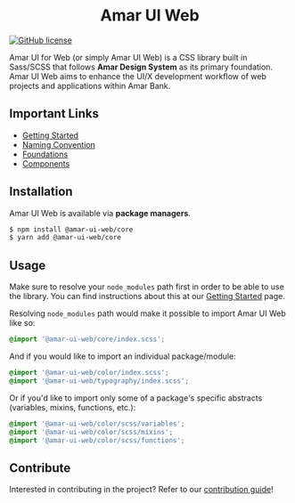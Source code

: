 <h1 align="center">Amar UI Web</h1>

[![GitHub license](https://img.shields.io/github/license/tunaiku/amar-ui-web)](https://github.com/tunaiku/amar-ui-web/blob/master/LICENSE)

Amar UI for Web (or simply Amar UI Web) is a CSS library built in Sass/SCSS that follows **Amar
Design System** as its primary foundation. Amar UI Web aims to enhance the UI/X development workflow
of web projects and applications within Amar Bank.

## Important Links

- [Getting Started](https://amar-ui.tunaiku.com/introduction/getting-started)
- [Naming Convention](https://amar-ui.tunaiku.com/introduction/naming-convention)
- [Foundations](https://amar-ui.tunaiku.com/foundations)
- [Components](https://amar-ui.tunaiku.com/components)

## Installation

Amar UI Web is available via **package managers**.

```bash
$ npm install @amar-ui-web/core
$ yarn add @amar-ui-web/core
```

## Usage

Make sure to resolve your `node_modules` path first in order to be able to use the library. You can
find instructions about this at our
[Getting Started](https://amar-ui.tunaiku.com/introduction/getting-started) page.

Resolving `node_modules` path would make it possible to import Amar UI Web like so:

```scss
@import '@amar-ui-web/core/index.scss';
```

And if you would like to import an individual package/module:

```scss
@import '@amar-ui-web/color/index.scss';
@import '@amar-ui-web/typography/index.scss';
```

Or if you'd like to import only some of a package's specific abstracts (variables, mixins, functions, etc.):

```scss
@import '@amar-ui-web/color/scss/variables';
@import '@amar-ui-web/color/scss/mixins';
@import '@amar-ui-web/color/scss/functions';
```

## Contribute

Interested in contributing in the project? Refer to our
[contribution guide](https://github.com/tunaiku/amar-ui-web/blob/master/.github/CONTRIBUTING.md)!
